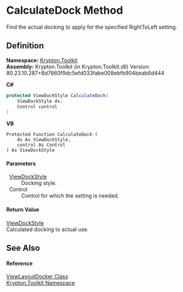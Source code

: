 # CalculateDock Method


Find the actual docking to apply for the specified RightToLeft setting.



## Definition
**Namespace:** <a href="79d2eac2-21f4-54ff-7552-b20c33c30600.md">Krypton.Toolkit</a>  
**Assembly:** Krypton.Toolkit (in Krypton.Toolkit.dll) Version: 80.23.10.287+8d7660f9dc5efd033fabe008ebfb904beab6d444

**C#**
``` C#
protected ViewDockStyle CalculateDock(
	ViewDockStyle ds,
	Control control
)
```
**VB**
``` VB
Protected Function CalculateDock ( 
	ds As ViewDockStyle,
	control As Control
) As ViewDockStyle
```



#### Parameters
<dl><dt>  <a href="6da73770-cdf2-3d7c-814e-8b44ce6769ed.md">ViewDockStyle</a></dt><dd>Docking style.</dd><dt>  Control</dt><dd>Control for which the setting is needed.</dd></dl>

#### Return Value
<a href="6da73770-cdf2-3d7c-814e-8b44ce6769ed.md">ViewDockStyle</a>  
Calculated docking to actual use.

## See Also


#### Reference
<a href="d692b067-ecab-d4d3-b3c3-38897bc1b2c2.md">ViewLayoutDocker Class</a>  
<a href="79d2eac2-21f4-54ff-7552-b20c33c30600.md">Krypton.Toolkit Namespace</a>  
